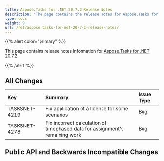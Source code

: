 ```yaml
---
title: Aspose.Tasks for .NET 20.7.2 Release Notes
description: "The page contains the release notes for Aspose.Tasks for .NET 20.7.2."
type: docs
weight: 9
url: /net/aspose-tasks-for-net-20-7-2-release-notes/
---
```


{{% alert color="primary" %}} 

This page contains release notes information for [Aspose.Tasks for .NET 20.7.2](https://downloads.aspose.com/tasks/net/new-releases/-aspose.tasks-for-.net-20.7.2/).

{{% /alert %}}
## **All Changes**

|**Key**|**Summary**|**Issue Type**|
| :- | :- | :- |
|TASKSNET-4219|Fix application of a license for some scenarios |Bug|
|TASKSNET-4278|Fix incorrect calculation of timephased data for assignment's remaining work |Bug |

## **Public API and Backwards Incompatible Changes**
